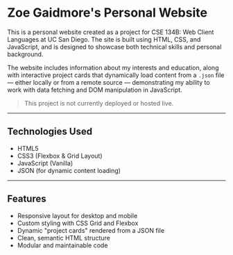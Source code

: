 # Zoe Gaidmore's Personal Website

This is a personal website created as a project for CSE 134B: Web Client Languages at UC San Diego. The site is built using HTML, CSS, and JavaScript, and is designed to showcase both technical skills and personal background.

The website includes information about my interests and education, along with interactive project cards that dynamically load content from a `.json` file — either locally or from a remote source — demonstrating my ability to work with data fetching and DOM manipulation in JavaScript.

> This project is not currently deployed or hosted live.

---

## Technologies Used

- HTML5
- CSS3 (Flexbox & Grid Layout)
- JavaScript (Vanilla)
- JSON (for dynamic content loading)

---


## Features

- Responsive layout for desktop and mobile
- Custom styling with CSS Grid and Flexbox
- Dynamic "project cards" rendered from a JSON file
- Clean, semantic HTML structure
- Modular and maintainable code
